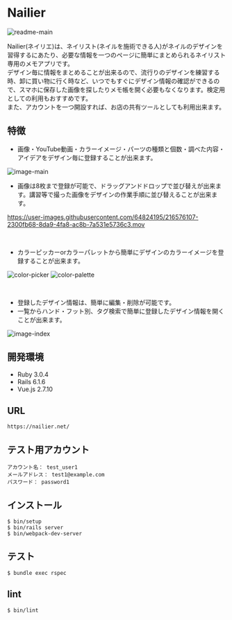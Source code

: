 # Nailier
![readme-main](https://user-images.githubusercontent.com/64824195/216568816-6849b9ab-afa2-430f-82f9-7e3519db9a21.png)

Nailier(ネイリエ)は、ネイリスト(ネイルを施術できる人)がネイルのデザインを習得するにあたり、必要な情報を一つのページに簡単にまとめられるネイリスト専用のメモアプリです。  
デザイン毎に情報をまとめることが出来るので、流行りのデザインを練習する時、卸に買い物に行く時など、いつでもすぐにデザイン情報の確認ができるので、スマホに保存した画像を探したりメモ帳を開く必要もなくなります。検定用としての利用もおすすめです。  
また、アカウントを一つ開設すれば、お店の共有ツールとしても利用出来ます。

## 特徴

- 画像・YouTube動画・カラーイメージ・パーツの種類と個数・調べた内容・アイデアをデザイン毎に登録することが出来ます。

![image-main](https://user-images.githubusercontent.com/64824195/216572975-f8a48e28-d8de-4152-9f57-51e8b88e67e3.png)

- 画像は8枚まで登録が可能で、ドラッグアンドドロップで並び替えが出来ます。講習等で撮った画像をデザインの作業手順に並び替えることが出来ます。

https://user-images.githubusercontent.com/64824195/216576107-2300fb68-8da9-4fa8-ac8b-7a531e5736c3.mov

<br>

- カラーピッカーorカラーパレットから簡単にデザインのカラーイメージを登録することが出来ます。

![color-picker](https://user-images.githubusercontent.com/64824195/216579810-e7426927-4118-41ef-aa5f-fb3d787e7dfb.png)
![color-palette](https://user-images.githubusercontent.com/64824195/216579664-9eae1df6-6b43-49b4-9e42-4eae9cfd5d45.png)

<br>

- 登録したデザイン情報は、簡単に編集・削除が可能です。  
- 一覧からハンド・フット別、タグ検索で簡単に登録したデザイン情報を開くことが出来ます。  

![image-index](https://user-images.githubusercontent.com/64824195/216568323-a455462b-7a18-4c20-a040-dc91d4bb8dca.png)

## 開発環境

- Ruby 3.0.4
- Rails 6.1.6
- Vue.js 2.7.10

## URL

```
https://nailier.net/
```

## テスト用アカウント

```
アカウント名： test_user1  
メールアドレス： test1@example.com  
パスワード： password1
```

## インストール  
```
$ bin/setup
$ bin/rails server
$ bin/webpack-dev-server
```

## テスト
```
$ bundle exec rspec
```

## lint
```
$ bin/lint
```
